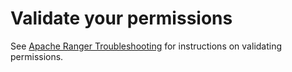 # Validate your permissions<a name="emr-ranger-iam-validate"></a>

See [Apache Ranger Troubleshooting](emr-ranger-troubleshooting.md) for instructions on validating permissions\.